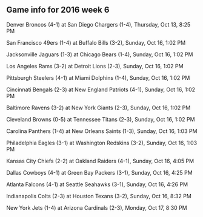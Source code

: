 ## Game info for 2016 week 6
Denver Broncos (4-1) at San Diego Chargers (1-4), Thursday, Oct 13, 8:25 PM



San Francisco 49ers (1-4) at Buffalo Bills (3-2), Sunday, Oct 16, 1:02 PM

Jacksonville Jaguars (1-3) at Chicago Bears (1-4), Sunday, Oct 16, 1:02 PM

Los Angeles Rams (3-2) at Detroit Lions (2-3), Sunday, Oct 16, 1:02 PM

Pittsburgh Steelers (4-1) at Miami Dolphins (1-4), Sunday, Oct 16, 1:02 PM

Cincinnati Bengals (2-3) at New England Patriots (4-1), Sunday, Oct 16, 1:02 PM

Baltimore Ravens (3-2) at New York Giants (2-3), Sunday, Oct 16, 1:02 PM

Cleveland Browns (0-5) at Tennessee Titans (2-3), Sunday, Oct 16, 1:02 PM

Carolina Panthers (1-4) at New Orleans Saints (1-3), Sunday, Oct 16, 1:03 PM

Philadelphia Eagles (3-1) at Washington Redskins (3-2), Sunday, Oct 16, 1:03 PM



Kansas City Chiefs (2-2) at Oakland Raiders (4-1), Sunday, Oct 16, 4:05 PM

Dallas Cowboys (4-1) at Green Bay Packers (3-1), Sunday, Oct 16, 4:25 PM

Atlanta Falcons (4-1) at Seattle Seahawks (3-1), Sunday, Oct 16, 4:26 PM



Indianapolis Colts (2-3) at Houston Texans (3-2), Sunday, Oct 16, 8:32 PM



New York Jets (1-4) at Arizona Cardinals (2-3), Monday, Oct 17, 8:30 PM

